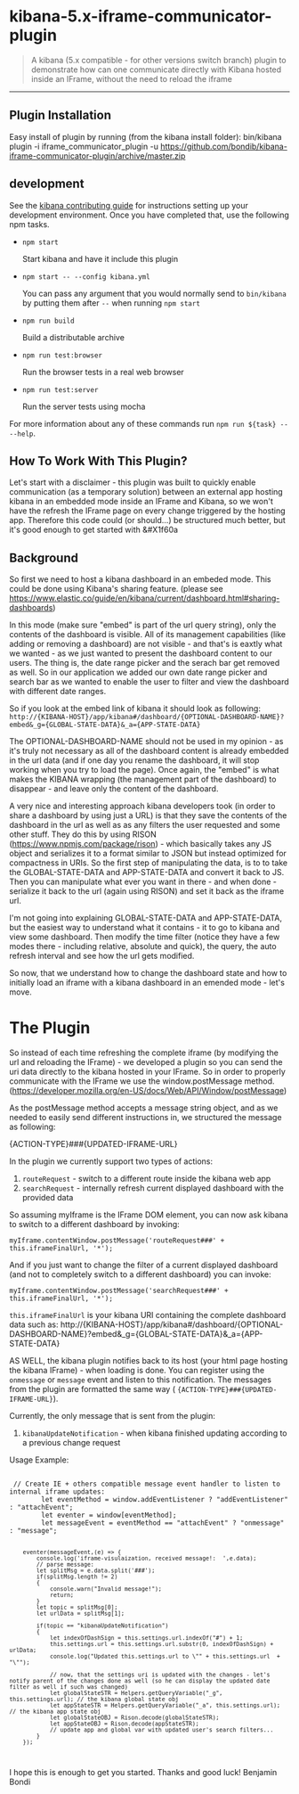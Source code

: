 # kibana-5.x-iframe-communicator-plugin

> A kibana (5.x compatible - for other versions switch branch) plugin to demonstrate how can one communicate directly with Kibana hosted inside an IFrame, without the need to reload the iframe

---

## Plugin Installation

Easy install of plugin by running (from the kibana install folder):
bin/kibana plugin -i iframe_communicator_plugin -u https://github.com/bondib/kibana-iframe-communicator-plugin/archive/master.zip


## development

See the [kibana contributing guide](https://github.com/elastic/kibana/blob/master/CONTRIBUTING.md) for instructions setting up your development environment. Once you have completed that, use the following npm tasks.

  - `npm start`

    Start kibana and have it include this plugin

  - `npm start -- --config kibana.yml`

    You can pass any argument that you would normally send to `bin/kibana` by putting them after `--` when running `npm start`

  - `npm run build`

    Build a distributable archive

  - `npm run test:browser`

    Run the browser tests in a real web browser

  - `npm run test:server`

    Run the server tests using mocha

For more information about any of these commands run `npm run ${task} -- --help`.


## How To Work With This Plugin?

Let's start with a disclaimer - this plugin was built to quickly enable communication (as a temporary solution) between an external app hosting kibana in an embedded mode inside an IFrame and Kibana, so we won't have the refresh the IFrame page on every change triggered by the hosting app. Therefore this code could (or should...) be structured much better, but it's good enough to get started with &#X1f60a


## Background

So first we need to host a kibana dashboard in an embeded mode. This could be done using Kibana's sharing feature. (please see https://www.elastic.co/guide/en/kibana/current/dashboard.html#sharing-dashboards)

In this mode (make sure "embed" is part of the url query string), only the contents of the dashboard is visible. All of its management capabilities (like adding or removing a dashboard) are not visible - and that's is eaxtly what we wanted - as we just wanted to present the dashboard content to our users.
The thing is, the date range picker and the serach bar get removed as well. So in our application we added our own date range picker and search bar as we wanted to enable the user to filter and view the dashboard with different date ranges.

So if you look at the embed link of kibana it should look as following:
<code>http://{KIBANA-HOST}/app/kibana#/dashboard/{OPTIONAL-DASHBOARD-NAME}?embed&_g={GLOBAL-STATE-DATA}&_a={APP-STATE-DATA}</code>

The OPTIONAL-DASHBOARD-NAME should not be used in my opinion - as it's truly not necessary as all of the dashboard content is already embedded in the url data (and if one day you rename the dashboard, it will stop working when you try to load the page).
Once again, the "embed" is what makes the KIBANA wrapping (the management part of the dashboard) to disappear - and leave only the content of the dashboard.

A very nice and interesting approach kibana developers took (in order to share a dashboard by using just a URL) is that they save the contents of the dashboard in the url as well as as any filters the user requested and some other stuff.
They do this by using RISON (https://www.npmjs.com/package/rison) - which basically takes any JS object and serializes it to a format similar to JSON but instead optimized for compactness in URIs.
So the first step of manipulating the data, is to to take the GLOBAL-STATE-DATA and APP-STATE-DATA and convert it back to JS.
Then you can manipulate what ever you want in there - and when done - serialize it back to the url (again using RISON) and set it back as the iframe url.

I'm not going into explaining GLOBAL-STATE-DATA and APP-STATE-DATA, but the easiest way to understand what it contains - it to go to kibana and view some dashboard.
Then modify the time filter (notice they have a few modes there - including relative, absolute and quick), the query, the auto refresh interval and see how the url gets modified.

So now, that we understand how to change the dashboard state and how to initially load an iframe with a kibana dashboard in an emended mode - let's move.


# The Plugin


So instead of each time refreshing the complete iframe (by modifying the url and reloading the IFrame) - we developed a plugin so you can send the uri data directly to the kibana hosted in your IFrame.
So in order to properly communicate with the IFrame we use the window.postMessage method. (https://developer.mozilla.org/en-US/docs/Web/API/Window/postMessage)


As the postMessage method accepts a message string object, and as we needed to easily send different instructions in, we structured the message as following:
 <dt>{ACTION-TYPE}###{UPDATED-IFRAME-URL}</dt>

In the plugin we currently support two types of actions:

1. <code>routeRequest</code> - switch to a different route inside the kibana web app
1. <code>searchRequest</code> - internally refresh current displayed dashboard with the provided data

So assuming myIframe is the IFrame DOM element, you can now ask kibana to switch to a different dashboard by invoking:

 <dt><code>myIframe.contentWindow.postMessage('routeRequest###' + this.iframeFinalUrl, '*');</code></dt>


And if you just want to change the filter of a current displayed dashboard (and not to completely switch to a different dashboard) you can invoke:

<dt><code>myIframe.contentWindow.postMessage('searchRequest###' + this.iframeFinalUrl, '*');</code></dt>

<code>this.iframeFinalUrl</code> is your kibana URI containing the complete dashboard data such as:
http://{KIBANA-HOST}/app/kibana#/dashboard/{OPTIONAL-DASHBOARD-NAME}?embed&_g={GLOBAL-STATE-DATA}&_a={APP-STATE-DATA}


AS WELL, the kibana plugin notifies back to its host (your html page hosting the kibana IFrame) - when loading is done.
You can register using the <code>onmessage</code> or <code>message</code> event and listen to this notification.
The messages from the plugin are formatted the same way ( <code>{ACTION-TYPE}###{UPDATED-IFRAME-URL}</code>).

Currently, the only message that is sent from the plugin:

1. <code>kibanaUpdateNotification</code> -  when kibana finished updating according to a previous change request


Usage Example:

<code>
 // Create IE + others compatible message event handler to listen to internal iframe updates:
        let eventMethod = window.addEventListener ? "addEventListener" : "attachEvent";
        let eventer = window[eventMethod];
        let messageEvent = eventMethod == "attachEvent" ? "onmessage" : "message";
        
        eventer(messageEvent,(e) => {
            console.log('iframe-visulaization, received message!:  ',e.data); 
            // parse message:     
            let splitMsg = e.data.split('###');
            if(splitMsg.length != 2)
            {
                console.warn("Invalid message!");
                return;
            }
            let topic = splitMsg[0];
            let urlData = splitMsg[1];  
            
            if(topic == "kibanaUpdateNotification")
            {
                let indexOfDashSign = this.settings.url.indexOf("#") + 1;
                this.settings.url = this.settings.url.substr(0, indexOfDashSign) + urlData;
                console.log("Updated this.settings.url to \"" + this.settings.url  + "\"");
                
                // now, that the settings uri is updated with the changes - let's notify parent of the changes done as well (so he can display the updated date filter as well if such was changed)                
                let globalStateSTR = Helpers.getQueryVariable("_g", this.settings.url); // the kibana global state obj
                let appStateSTR = Helpers.getQueryVariable("_a", this.settings.url);    // the kibana app state obj          
                let globalStateOBJ = Rison.decode(globalStateSTR);
                let appStateOBJ = Rison.decode(appStateSTR);
                // update app and global var with updated user's search filters...
            } 
        });
</code>



I hope this is enough to get you started.
Thanks and good luck!
Benjamin Bondi


